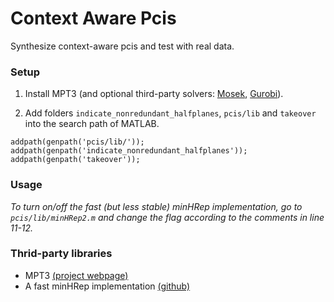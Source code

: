 # Context Aware Pcis
Synthesize context-aware pcis  and test with real data.

### Setup

1. Install MPT3 (and optional third-party solvers: [Mosek](https://www.mosek.com/downloads/), [Gurobi](https://www.gurobi.com/)).

2. Add folders `indicate_nonredundant_halfplanes`, `pcis/lib` and `takeover` into the search path of MATLAB.
```
addpath(genpath('pcis/lib/'));
addpath(genpath('indicate_nonredundant_halfplanes'));
addpath(genpath('takeover'));
```
### Usage

*To turn on/off the fast (but less stable) minHRep implementation, go to `pcis/lib/minHRep2.m` and change the flag according to the comments in line 11-12.*

### Thrid-party libraries

- MPT3 [(project webpage)](https://www.mpt3.org/)
- A fast minHRep implementation [(github)](https://github.com/mageecoe/indicate_nonredundant_halfplanes)
